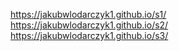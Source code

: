 
https://jakubwlodarczyk1.github.io/s1/
https://jakubwlodarczyk1.github.io/s2/
https://jakubwlodarczyk1.github.io/s3/
